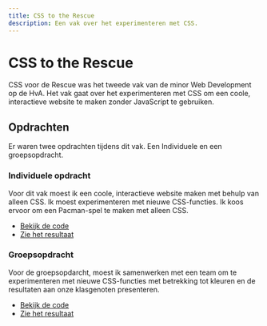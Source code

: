 ```yaml
---
title: CSS to the Rescue
description: Een vak over het experimenteren met CSS.
---
```


# CSS to the Rescue

CSS voor de Rescue was het tweede vak van de minor Web Development op de HvA. Het vak gaat over het experimenteren met CSS om een coole, interactieve website te maken zonder JavaScript te gebruiken.

## Opdrachten

Er waren twee opdrachten tijdens dit vak. Een Individuele en een groepsopdracht.

### Individuele opdracht

Voor dit vak moest ik een coole, interactieve website maken met behulp van alleen CSS. Ik moest experimenteren met nieuwe CSS-functies. Ik koos ervoor om een Pacman-spel te maken met alleen CSS.

- [Bekijk de code](https://github.com/mtdvlpr/CSSttR-assignment)
- [Zie het resultaat](https://mtdvlpr.github.io/CSSttR-assignment/)

### Groepsopdracht

Voor de groepsopdarcht, moest ik samenwerken met een team om te experimenteren met nieuwe CSS-functies met betrekking tot kleuren en de resultaten aan onze klasgenoten presenteren.

- [Bekijk de code](https://github.com/mtdvlpr/CSSttR-team-assignment)
- [Zie het resultaat](https://mtdvlpr.github.io/CSSttR-team-assignment/manoah.html)
